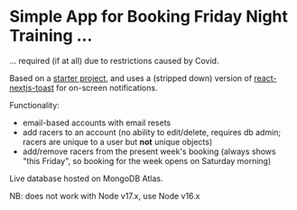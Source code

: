 # Simple App for Booking Friday Night Training ...

... required (if at all) due to restrictions caused by Covid.

Based on a [starter project](https://github.com/hoangvvo/nextjs-mongodb-app), and uses a
(stripped down) version of [react-nextjs-toast](https://www.npmjs.com/package/react-nextjs-toast)
for on-screen notifications.

Functionality:
* email-based accounts with email resets
* add racers to an account (no ability to edit/delete, requires db admin; racers are unique to
  a user but **not** unique objects)
* add/remove racers from the present week's booking (always shows "this Friday", so booking for the
  week opens on Saturday morning)

Live database hosted on MongoDB Atlas.

NB: does not work with Node v17.x, use Node v16.x